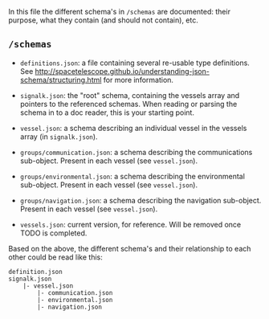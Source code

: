 In this file the different schema's in `/schemas` are documented: their purpose, what they contain (and should not contain), etc. 

`/schemas`
----------

- `definitions.json`: a file containing several re-usable type definitions. See http://spacetelescope.github.io/understanding-json-schema/structuring.html for more information.

- `signalk.json`: the "root" schema, containing the vessels array and pointers to the referenced schemas. When reading or parsing the schema in to a doc reader, this is your starting point. 

- `vessel.json`: a schema describing an individual vessel in the vessels array (in `signalk.json`).

- `groups/communication.json`: a schema describing the communications sub-object. Present in each vessel (see `vessel.json`).

- `groups/environmental.json`: a schema describing the environmental sub-object. Present in each vessel (see `vessel.json`).

- `groups/navigation.json`: a schema describing the navigation sub-object. Present in each vessel (see `vessel.json`).

- `vessels.json`: current version, for reference. Will be removed once TODO is completed. 


Based on the above, the different schema's and their relationship to each other could be read like this:

```
definition.json
signalk.json
    |- vessel.json
        |- communication.json
        |- environmental.json
        |- navigation.json
```